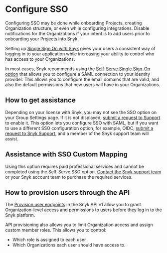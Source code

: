 # Configure SSO

Configuring SSO may be done while onboarding Projects, creating Organization structure, or even while configuring integrations. Disable notifications for the Organizations if your intent is to add users prior to onboarding your Projects into Snyk.&#x20;

Setting up [Single Sign On with Snyk](../../../enterprise-configurations/using-single-sign-on-sso-for-authentication/) gives your users a consistent way of logging in to your application while increasing your ability to control who has access to your Organizations.

In most cases, Snyk recommends using the [Self-Serve Single Sign-On option](../../../enterprise-configurations/using-single-sign-on-sso-for-authentication/self-serve-single-sign-on-sso/) that allows you to configure a SAML connection to your identity provider. This allows you to configure the email domains that are valid, and also the default permissions that new users will have in your Organizations.

## How to get assistance

Depending on your license with Snyk, you may not see the SSO option on your Group Settings page. If it is not displayed, [submit a request to Support](https://support.snyk.io/hc/en-us) to enable it. This option lets you configure SSO with SAML, but if you want to use a different SSO configuration option, for example, OIDC,  [submit a request to Snyk Support](https://support.snyk.io/hc/en-us), and a member of the Snyk support team will assist.

## Assistance with SSO Custom Mapping

Using this option requires paid professional services and cannot be completed using the Self-Serve SSO option. [Contact the Snyk support team](https://support.snyk.io/hc/en-us) or your Snyk account team to purchase the required services.

## How to provision users through the API

The [Provision user endpoints](https://docs.snyk.io/snyk-admin/manage-users-in-organizations-and-groups/provision-users-to-orgs-using-the-snyk-api-v1) in the Snyk API v1 allow you to grant Organization-level access and permissions to users before they log in to the Snyk platform.&#x20;

API provisioning also allows you to limit Organization access and assign custom member roles. This allows you to control:

* Which role is assigned to each user
* Which Organizations each user should have access to.&#x20;
